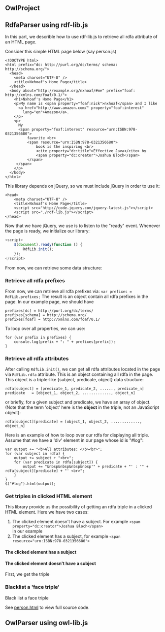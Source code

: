 ## OwlProject

## RdfaParser using rdf-lib.js
In this part, we describle how to use rdf-lib.js to retrieve all rdfa attribute of
an HTML page.

Consider this simple HTML page below (say person.js)
```
<!DOCTYPE html>
<html prefix="dc: http://purl.org/dc/terms/ schema: http://schema.org/">
  <head>
	<meta charset="UTF-8" />
    <title>Nxhoaf's Home Page</title>
  </head>
  <body about="http://example.org/nxhoaf/#me" prefix="foaf: http://xmlns.com/foaf/0.1/">
    <h1>Nxhoaf's Home Page</h1>
    <p>My name is <span property="foaf:nick">nxhoaf</span> and I like
      <a href="http://www.amazon.com/" property="foaf:interest"
        lang="en">Amazon</a>.
    </p>
    <p>
      My 
      <span property="foaf:interest" resource="urn:ISBN:978-0321356680">
	      favorite <br>
	      <span resource="urn:ISBN:978-0321356680">
	      	  book is the inspiring <br>
		      <cite property="dc:title">Effective Java</cite> by
		      <span property="dc:creator">Joshua Bloch</span>
	      </span>
     </span>
    </p>
  </body>
</html>
```

This library depends on jQuery, so we must include jQuery in order to use it:
```
<head>
	<meta charset="UTF-8" />
    <title>Nxhoaf's Home Page</title>
	<script src="http://code.jquery.com/jquery-latest.js"></script>
    <script src="./rdf-lib.js"></script>
</head>
```

Now that we have jQuery, we use is to listen to the "ready" event. Whenever the page 
is ready, we initialize our library: 

```js
<script>
	$(document).ready(function () {
		RdfLib.init();
	});
</script>
```
From now, we can retrieve some data structure:

### Retrieve all rdfa prefixes
From now, we can retrieve all rdfa prefixes via:
`var prefixes = RdfLib.prefixes;`
The result is an object contain all rdfa prefixes in the page. In our example page, 
we should have
```
prefixes[dc] = http://purl.org/dc/terms/
prefixes[schema] = http://schema.org/
prefixes[foaf] = http://xmlns.com/foaf/0.1/
```
To loop over all properties, we can use: 
```
for (var prefix in prefixes) {
	console.log(prefix + ": " + prefixes[prefix]);
}
```

### Retrieve all rdfa attributes

After calling `RdfLib.init()`, we can get all rdfa attributes located in the page via 
`RdfLib.rdfa` attribute. This is an object containing all rdfa in the page. 
This object is a triple-like {subject, predicate, object} data structure:
```
rdfa[subject] = [predicate_1, predicate_2, ......, predicate_n]
predicate 	= [object_1, object_2, ............., object_n]
```
or briefly, for a given subject and predicate, we have an array of object. (Note that 
the term 'object' here is the **object** in the triple, not an JavaScript object): 
```
rdfa[subject][predicate] = [object_1, object_2, ............., object_n]
```
Here is an example of how to loop over our rdfa for displaying all triple. Assume that we have a 'div'
element in our page whose id is "#log":
```
var output += "<b>All attributes: </b><br>";
for (var subject in rdfa) {
	output += subject + "<br>";
	for (var predicate in rdfa[subject]) {
		output += "&nbsp&nbsp&nbsp&nbsp'" + predicate + "' : '" + rdfa[subject][predicate] + "' <br>";
	}
}
$("#log").html(output);
```

### Get triples in clicked HTML element
This library provide us the possibility of getting an rdfa triple in a clicked HTML element. Here we have 
two cases: 

1. The clicked element doesn't have a subject. For example `<span property="dc:creator">Joshua Bloch</span>`  
in our example
2. The clicked element has a subject, for example `<span resource="urn:ISBN:978-0321356680">`

#### The clicked element has a subject

#### The clicked element doesn't have a subject
First, we get the triple 

### Blacklist a 'face triple'

Black list a face triple


See [person.html](./history/menu.html) to view full source code.
## OwlParser using owl-lib.js











